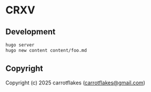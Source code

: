 # CRXV

## Development

``` sh
hugo server
hugo new content content/foo.md
```

## Copyright

Copyright (c) 2025 carrotflakes (carrotflakes@gmail.com)
